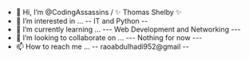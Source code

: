 - 👋 Hi, I’m @CodingAssassins   /  ✨ Thomas Shelby ✨
- 👀 I’m interested in ...   -- IT and Python --
- 🌱 I’m currently learning ...   --- Web Development and Networking ---
- 💞️ I’m looking to collaborate on ...   --- Nothing for now ---
- 📫 How to reach me ...   -- raoabdulhadi952@gmail --

<!---
CodingAssassins/CodingAssassins is a ✨ special ✨ repository because its `README.md` (this file) appears on your GitHub profile.
You can click the Preview link to take a look at your changes.
--->
